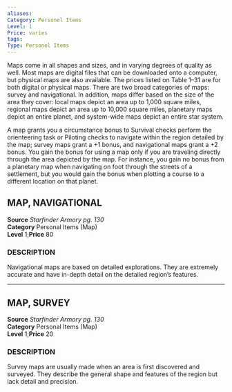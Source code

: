 ```yaml
---
aliases: 
Category: Personel Items
Level: 1
Price: varies
tags: 
Type: Personel Items
---
```

Maps come in all shapes and sizes, and in varying degrees of quality as well. Most maps are digital files that can be downloaded onto a computer, but physical maps are also available. The prices listed on Table 1–31 are for both digital or physical maps. There are two broad categories of maps: survey and navigational. In addition, maps differ based on the size of the area they cover: local maps depict an area up to 1,000 square miles, regional maps depict an area up to 10,000 square miles, planetary maps depict an entire planet, and system-wide maps depict an entire star system.

A map grants you a circumstance bonus to Survival checks perform the orienteering task or Piloting checks to navigate within the region detailed by the map; survey maps grant a +1 bonus, and navigational maps grant a +2 bonus. You gain the bonus for using a map only if you are traveling directly through the area depicted by the map. For instance, you gain no bonus from a planetary map when navigating on foot through the streets of a settlement, but you would gain the bonus when plotting a course to a different location on that planet.

##  MAP, NAVIGATIONAL

**Source** _Starfinder Armory pg. 130_  
**Category** Personal Items (Map)  
**Level** 1;**Price** 80

### DESCRIPTION

Navigational maps are based on detailed explorations. They are extremely accurate and have in-depth detail on the detailed region’s features.

---

##  MAP, SURVEY

**Source** _Starfinder Armory pg. 130_  
**Category** Personal Items (Map)  
**Level** 1;**Price** 20

### DESCRIPTION

Survey maps are usually made when an area is first discovered and surveyed. They describe the general shape and features of the region but lack detail and precision.
